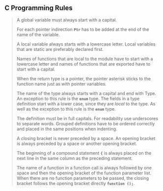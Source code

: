 ## C Programming Rules

> A global variable must always start with a capital.
>
> For each pointer indirection __`Ptr`__ has to be added at the end of the name of the variable.
>
> A local variable always starts with a lowercase letter. Local variables that are static are preferably declared first.
>
> Names of functions that are local to the module have to start with a lowercase letter and names of functions that are exported have to start with a capital.
>
> When the return type is a pointer, the pointer asterisk sticks to the function name just as with pointer variables.
>
> The name of the type always starts with a capital and end with Type. An exception to this rule is the __`enum`__ type. The fields in a type definition start with a lower case, since they are _local_ to the type. As well as the exception to this rule is the __`enum`__ type.
>
> The definition must be in full capitals. For readability use underscores to separate words. Grouped definitions have to be ordered correctly and placed in the same positions when indenting.
>
>  A closing bracket is never preceded by a space. An opening bracket is always preceded by a space or another opening bracket.
>
> The beginning of a compound statement **`{`** is always placed on the next line in the same column as the preceding statement.
>
> The name of a function in a function call is always followed by one space and then the opening bracket of the function parameter list. When there are no function parameters to be passed, the closing bracket follows the opening bracket directly __`function ();`__. 